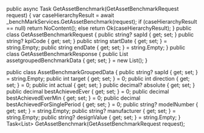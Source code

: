 public async Task<IActionResult> GetAssetBenchmark(GetAssetBenchmarkRequest request)
{
    var caseHierarchyResult = await _benchMarkServices.GetAssetBenchmark(request);
    if (caseHierarchyResult == null) return NoContent();
    else return Ok(caseHierarchyResult);
}
 public class GetAssetBenchmarkRequest
 {
     public string? sapId { get; set; }
     public string? kpiCode { get; set; }
     public string startDate { get; set; } = string.Empty;
     public string endDate { get; set; } = string.Empty;
 }
 public class GetAssetBenchmarkResponse
{
    public List<AssetBenchmarkGroupedData> assetgroupedBenchmarkData { get; set; } = new List<AssetBenchmarkGroupedData>();
}

public class AssetBenchmarkGroupedData
{
    public string? sapId { get; set; } = string.Empty;
    public int target { get; set; } = 0;
    public int direction { get; set; } = 0;
    public int actual { get; set; }
    public decimal? absolute { get; set; }
    public decimal bestAchievedEver { get; set; } = 0;
    public decimal bestAchievedEverMin { get; set; } = 0;
    public decimal bestAchievedForSinglePeriod { get; set; } = 0;
    public string? modelNumber { get; set; } = string.Empty;
    public string? manufacturer { get; set; } = string.Empty;
    public string? designValue { get; set; } = string.Empty;
}
Task<List<AssetBenchmarkGroupedData>> GetAssetBenchmark(GetAssetBenchmarkRequest request);

